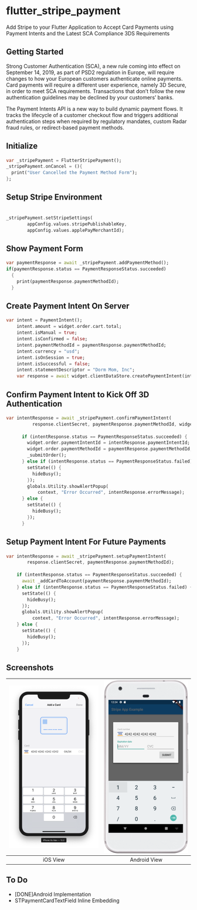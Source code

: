 # flutter_stripe_payment

Add Stripe to your Flutter Application to Accept Card Payments using Payment Intents and the Latest SCA Compliance 3DS Requirements 

## Getting Started

Strong Customer Authentication (SCA), a new rule coming into effect on September 14, 2019, as part of PSD2 regulation in Europe, will require changes to how your European customers authenticate online payments. Card payments will require a different user experience, namely 3D Secure, in order to meet SCA requirements. Transactions that don’t follow the new authentication guidelines may be declined by your customers’ banks.

The Payment Intents API is a new way to build dynamic payment flows. It tracks the lifecycle of a customer checkout flow and triggers additional authentication steps when required by regulatory mandates, custom Radar fraud rules, or redirect-based payment methods. 

## Initialize

```dart
var _stripePayment = FlutterStripePayment();
_stripePayment.onCancel = (){
  print("User Cancelled the Payment Method Form");
};
```

## Setup Stripe Environment

```dart

_stripePayment.setStripeSettings(
        appConfig.values.stripePublishableKey,
        appConfig.values.applePayMerchantId);
```

## Show Payment Form

```dart
var paymentResponse = await _stripePayment.addPaymentMethod();
if(paymentResponse.status == PaymentResponseStatus.succeeded)
  {
    print(paymentResponse.paymentMethodId);
  }
```

## Create Payment Intent On Server

```dart
var intent = PaymentIntent();
    intent.amount = widget.order.cart.total;
    intent.isManual = true;
    intent.isConfirmed = false;
    intent.paymentMethodId = paymentResponse.paymentMethodId;
    intent.currency = "usd";
    intent.isOnSession = true;
    intent.isSuccessful = false;
    intent.statementDescriptor = "Dorm Mom, Inc";
    var response = await widget.clientDataStore.createPaymentIntent(intent);
```

## Confirm Payment Intent to Kick Off 3D Authentication

```dart
var intentResponse = await _stripePayment.confirmPaymentIntent(
          response.clientSecret, paymentResponse.paymentMethodId, widget.order.cart.total);

      if (intentResponse.status == PaymentResponseStatus.succeeded) {
        widget.order.paymentIntentId = intentResponse.paymentIntentId;
        widget.order.paymentMethodId = paymentResponse.paymentMethodId;
        _submitOrder();
      } else if (intentResponse.status == PaymentResponseStatus.failed) {
        setState(() {
          hideBusy();
        });
        globals.Utility.showAlertPopup(
            context, "Error Occurred", intentResponse.errorMessage);
      } else {
        setState(() {
          hideBusy();
        });
      }
```

## Setup Payment Intent For Future Payments

```dart
var intentResponse = await _stripePayment.setupPaymentIntent(
        response.clientSecret, paymentResponse.paymentMethodId);

    if (intentResponse.status == PaymentResponseStatus.succeeded) {
      await _addCardToAccount(paymentResponse.paymentMethodId);
    } else if (intentResponse.status == PaymentResponseStatus.failed) {
      setState(() {
        hideBusy();
      });
      globals.Utility.showAlertPopup(
          context, "Error Occurred", intentResponse.errorMessage);
    } else {
      setState(() {
        hideBusy();
      });
    }
```

## Screenshots
![iOS View](screenshots/screenshot1.png?raw=true "iOS View") | ![Android View](screenshots/screenshot2.png?raw=true "Android View")
|:---:|:---:|
| iOS View | Android View |

## To Do
- [DONE]Android Implementation
- STPaymentCardTextField Inline Embedding
